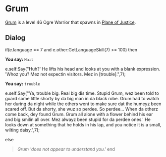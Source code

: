 # Grum



[Grum](/npc/201327) is a level 46 Ogre Warrior that spawns in [Plane of Justice](/zone/201).








## Dialog

if(e.language == 7 and e.other:GetLanguageSkill(7) >= 100) then


**You say:** `Hail`




e.self:Say("Huh?'  He lifts his head and looks at you with a blank expression.  'Whoz you?  Mez not expectin visitors.  Mez in [trouble].",7);


**You say:** `trouble`




e.self:Say("Ya, trouble big.  Real big dis time.  Stupid Grum, wez been told to guard some little shorty by da big man in da black robe.  Grum had to watch her during da night while the others went to make sure dat the humeyz been scared off.  But da shorty, she wuz so perdee.  So perdee...  When da otherz come back, dey found Grum.  Grum all alone with a flower behind his ear and big smilin all over.  Mez alwayz been stupid for da perdee ones.'  He looks down at something that he holds in his lap, and you notice it is a small, wilting daisy.",7);


else


>*Grum 'does not appear to understand you.'*
end